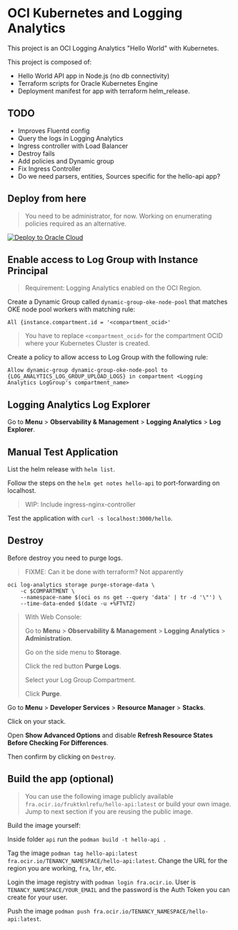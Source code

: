 # OCI Kubernetes and Logging Analytics

This project is an OCI Logging Analytics "Hello World" with Kubernetes.

This project is composed of:

- Hello World API app in Node.js (no db connectivity)
- Terraform scripts for Oracle Kubernetes Engine
- Deployment manifest for app with terraform helm_release.

## TODO

- Improves Fluentd config
- Query the logs in Logging Analytics
- Ingress controller with Load Balancer
- Destroy fails
- Add policies and Dynamic group
- Fix Ingress Controller
- Do we need parsers, entities, Sources specific for the hello-api app?

## Deploy from here

> You need to be administrator, for now. Working on enumerating policies required as an alternative.

[![Deploy to Oracle Cloud](https://oci-resourcemanager-plugin.plugins.oci.oraclecloud.com/latest/deploy-to-oracle-cloud.svg)](https://cloud.oracle.com/resourcemanager/stacks/create?zipUrl=https://github.com/vmleon/oci-hello-loganalytics/releases/download/v0.1.1/logan.zip)

## Enable access to Log Group with Instance Principal

> Requirement: Logging Analytics enabled on the OCI Region.

Create a Dynamic Group called `dynamic-group-oke-node-pool` that matches OKE node pool workers with matching rule:

```
All {instance.compartment.id = '<compartment_ocid>'
```

> You have to replace `<compartment_ocid>` for the compartment OCID where your Kubernetes Cluster is created.

Create a policy to allow access to Log Group with the following rule:

`Allow dynamic-group dynamic-group-oke-node-pool to {LOG_ANALYTICS_LOG_GROUP_UPLOAD_LOGS} in compartment <Logging Analytics LogGroup's compartment_name>`

## Logging Analytics Log Explorer

Go to **Menu** > **Observability & Management** > **Logging Analytics** > **Log Explorer**.

## Manual Test Application

List the helm release with `helm list`.

Follow the steps on the `helm get notes hello-api` to port-forwarding on localhost.

> WIP: Include ingress-nginx-controller

Test the application with `curl -s localhost:3000/hello`.

## Destroy

Before destroy you need to purge logs.

> FIXME: Can it be done with terraform? Not apparently

```
oci log-analytics storage purge-storage-data \
    -c $COMPARTMENT \
    --namespace-name $(oci os ns get --query 'data' | tr -d '\"') \
    --time-data-ended $(date -u +%FT%TZ)
```

> With Web Console:
>
> Go to **Menu** > **Observability & Management** > **Logging Analytics** > **Administration**.
>
> Go on the side menu to **Storage**.
>
> Click the red button **Purge Logs**.
>
> Select your Log Group Compartment.
>
> Click **Purge**.

Go to **Menu** > **Developer Services** > **Resource Manager** > **Stacks**.

Click on your stack.

Open **Show Advanced Options** and disable **Refresh Resource States Before Checking For Differences**.

Then confirm by clicking on `Destroy`.

## Build the app (optional)

> You can use the following image publicly available `fra.ocir.io/fruktknlrefu/hello-api:latest` or build your own image. Jump to next section if you are reusing the public image.

Build the image yourself:

Inside folder `api` run the `podman build -t hello-api .`

Tag the image `podman tag hello-api:latest fra.ocir.io/TENANCY_NAMESPACE/hello-api:latest`. Change the URL for the region you are working, `fra`, `lhr`, etc.

Login the image registry with `podman login fra.ocir.io`. User is `TENANCY_NAMESPACE/YOUR_EMAIL` and the password is the Auth Token you can create for your user.

Push the image `podman push fra.ocir.io/TENANCY_NAMESPACE/hello-api:latest`.
